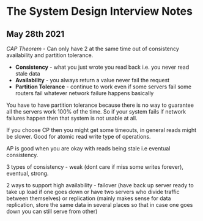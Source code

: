 # The System Design Interview Notes

## May 28th 2021

*CAP Theorem* - Can only have 2 at the same time out of consistency availability and partition tolerance.

* **Consistency** - what you just wrote you read back i.e. you never read stale data
* **Availability** - you always return a value never fail the request
* **Partition Tolerance** - continue to work even if some servers fail some routers fail whatever network failure happens basically

You have to have partition tolerance because there is no way to guarantee all the servers work 100% of the time. So if your system fails if network failures happen then 
that system is not usable at all.

If you choose CP then you might get some timeouts, in general reads might be slower. Good for atomic read write type of operations.

AP is good when you are okay with reads being stale i.e eventual consistency. 

3 types of consistency - weak (dont care if miss some writes forever), eventual, strong.

2 ways to support high availability - failover (have back up server ready to take up load if one goes down or have two servers who divide traffic between themselves) or replication (mainly makes sense for data replication, store the same data in several places so that in case one goes down you can still serve from other)






